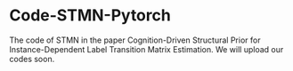 # Code-STMN-Pytorch
The code of STMN in the paper Cognition-Driven Structural Prior for Instance-Dependent Label Transition Matrix Estimation.
We will upload our codes soon.

